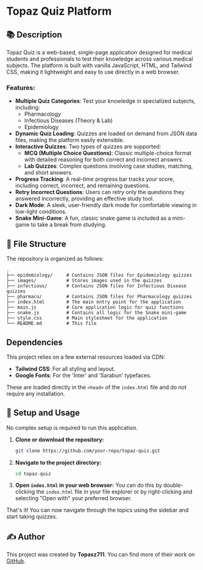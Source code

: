 # Topaz Quiz Platform

## 📚 Description

Topaz Quiz is a web-based, single-page application designed for medical students and professionals to test their knowledge across various medical subjects. The platform is built with vanilla JavaScript, HTML, and Tailwind CSS, making it lightweight and easy to use directly in a web browser.

### Features:

*   **Multiple Quiz Categories**: Test your knowledge in specialized subjects, including:
    *   Pharmacology
    *   Infectious Diseases (Theory & Lab)
    *   Epidemiology
*   **Dynamic Quiz Loading**: Quizzes are loaded on demand from JSON data files, making the platform easily extensible.
*   **Interactive Quizzes**: Two types of quizzes are supported:
    *   **MCQ (Multiple Choice Questions)**: Classic multiple-choice format with detailed reasoning for both correct and incorrect answers.
    *   **Lab Quizzes**: Complex questions involving case studies, matching, and short answers.
*   **Progress Tracking**: A real-time progress bar tracks your score, including correct, incorrect, and remaining questions.
*   **Retry Incorrect Questions**: Users can retry only the questions they answered incorrectly, providing an effective study tool.
*   **Dark Mode**: A sleek, user-friendly dark mode for comfortable viewing in low-light conditions.
*   **Snake Mini-Game**: A fun, classic snake game is included as a mini-game to take a break from studying.

## 📂 File Structure

The repository is organized as follows:

```
.
├── epidemiology/     # Contains JSON files for Epidemiology quizzes
├── images/           # Stores images used in the quizzes
├── infectious/       # Contains JSON files for Infectious Disease quizzes
├── pharmaco/         # Contains JSON files for Pharmacology quizzes
├── index.html        # The main entry point for the application
├── main.js           # Core application logic for quiz functions
├── snake.js          # Contains all logic for the Snake mini-game
├── style.css         # Main stylesheet for the application
└── README.md         # This file
```

## Dependencies

This project relies on a few external resources loaded via CDN:

*   **Tailwind CSS**: For all styling and layout.
*   **Google Fonts**: For the 'Inter' and 'Sarabun' typefaces.

These are loaded directly in the `<head>` of the `index.html` file and do not require any installation.

## 🚀 Setup and Usage

No complex setup is required to run this application.

1.  **Clone or download the repository:**
    ```bash
    git clone https://github.com/your-repo/topaz-quiz.git
    ```
2.  **Navigate to the project directory:**
    ```bash
    cd topaz-quiz
    ```
3.  **Open `index.html` in your web browser:**
    You can do this by double-clicking the `index.html` file in your file explorer or by right-clicking and selecting "Open with" your preferred browser.

That's it! You can now navigate through the topics using the sidebar and start taking quizzes.

## ✍️ Author

This project was created by **Topasz711**. You can find more of their work on [GitHub](https://github.com/Topasz711).
